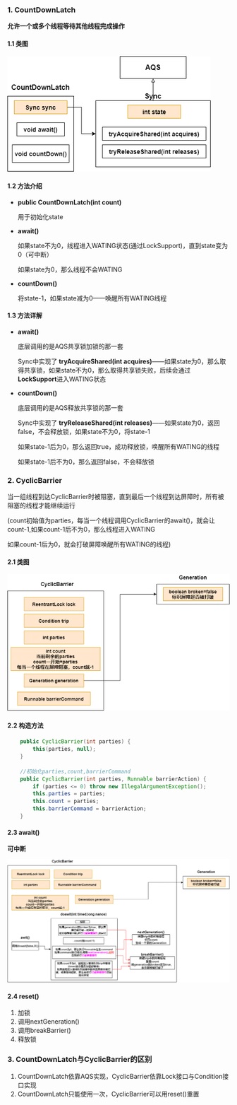 ### 1. CountDownLatch

**允许一个或多个线程等待其他线程完成操作**

#### 1.1 类图

![CountDownLatch](p/CountDownLatch.png)

#### 1.2 方法介绍

* **public CountDownLatch(int count)**
  
  用于初始化state

* **await()**
  
  如果state不为0，线程进入WATING状态(通过LockSupport)，直到state变为0（可中断）
  
  如果state为0，那么线程不会WATING

* **countDown()**
  
  将state-1，如果state减为0——唤醒所有WATING线程

#### 1.3 方法详解

* **await()**
  
  底层调用的是AQS共享锁加锁的那一套
  
  Sync中实现了 **tryAcquireShared(int acquires)**——如果state为0，那么取得共享锁，如果state不为0，那么取得共享锁失败，后续会通过 **LockSupport**进入WATING状态

* **countDown()**
  
  底层调用的是AQS释放共享锁的那一套
  
  Sync中实现了 **tryReleaseShared(int releases)**——如果state为0，返回false，不会释放锁，如果state不为0，将state-1
  
  如果state-1后为0，那么返回true，成功释放锁，唤醒所有WATING的线程
  
  如果state-1后不为0，那么返回false，不会释放锁

### 2. CyclicBarrier

当一组线程到达CyclicBarrier时被阻塞，直到最后一个线程到达屏障时，所有被阻塞的线程才能继续运行

(count初始值为parties，每当一个线程调用CyclicBarrier的await()，就会让count-1,如果count-1后不为0，那么线程进入WATING

如果count-1后为0，就会打破屏障唤醒所有WATING的线程)

#### 2.1 类图

![CyclicBarrier](p/CyclicBarrier.png)

#### 2.2 构造方法

```java
    public CyclicBarrier(int parties) {
        this(parties, null);
    }

    //初始化parties,count,barrierCommand
    public CyclicBarrier(int parties, Runnable barrierAction) {
        if (parties <= 0) throw new IllegalArgumentException();
        this.parties = parties;
        this.count = parties;
        this.barrierCommand = barrierAction;
    }
```

#### 2.3 await()

**可中断**

![CyclicBarrier](p/CyclicBarrier的await.png)

#### 2.4 reset()

1. 加锁
2. 调用nextGeneration()
3. 调用breakBarrier()
4. 释放锁

### 3. CountDownLatch与CyclicBarrier的区别

1. CountDownLatch依靠AQS实现，CyclicBarrier依靠Lock接口与Condition接口实现
2. CountDownLatch只能使用一次，CyclicBarrier可以用reset()重置